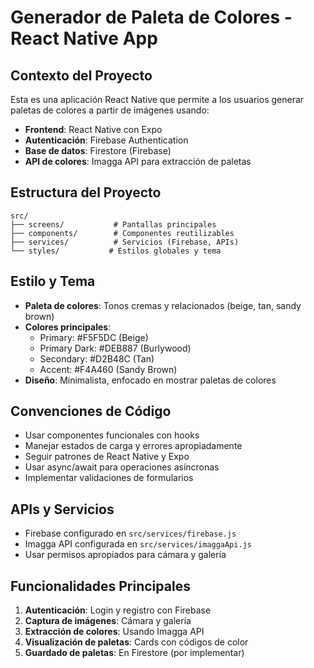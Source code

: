 <!-- Use this file to provide workspace-specific custom instructions to Copilot. For more details, visit https://code.visualstudio.com/docs/copilot/copilot-customization#_use-a-githubcopilotinstructionsmd-file -->

# Generador de Paleta de Colores - React Native App

## Contexto del Proyecto

Esta es una aplicación React Native que permite a los usuarios generar paletas de colores a partir de imágenes usando:

- **Frontend**: React Native con Expo
- **Autenticación**: Firebase Authentication
- **Base de datos**: Firestore (Firebase)
- **API de colores**: Imagga API para extracción de paletas

## Estructura del Proyecto

```
src/
├── screens/           # Pantallas principales
├── components/        # Componentes reutilizables
├── services/          # Servicios (Firebase, APIs)
└── styles/           # Estilos globales y tema
```

## Estilo y Tema

- **Paleta de colores**: Tonos cremas y relacionados (beige, tan, sandy brown)
- **Colores principales**:
  - Primary: #F5F5DC (Beige)
  - Primary Dark: #DEB887 (Burlywood)
  - Secondary: #D2B48C (Tan)
  - Accent: #F4A460 (Sandy Brown)
- **Diseño**: Minimalista, enfocado en mostrar paletas de colores

## Convenciones de Código

- Usar componentes funcionales con hooks
- Manejar estados de carga y errores apropiadamente
- Seguir patrones de React Native y Expo
- Usar async/await para operaciones asíncronas
- Implementar validaciones de formularios

## APIs y Servicios

- Firebase configurado en `src/services/firebase.js`
- Imagga API configurada en `src/services/imaggaApi.js`
- Usar permisos apropiados para cámara y galería

## Funcionalidades Principales

1. **Autenticación**: Login y registro con Firebase
2. **Captura de imágenes**: Cámara y galería
3. **Extracción de colores**: Usando Imagga API
4. **Visualización de paletas**: Cards con códigos de color
5. **Guardado de paletas**: En Firestore (por implementar)

